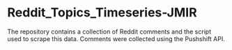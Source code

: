 # Reddit_Topics_Timeseries-JMIR
The repository contains a collection of Reddit comments and the script used to scrape this data. Comments were collected using the Pushshift API.
